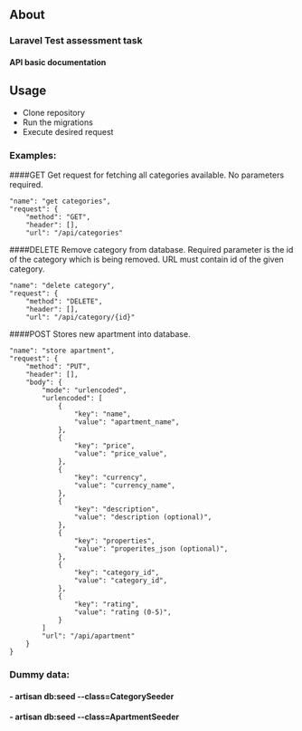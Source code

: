 ## About

### Laravel Test assessment task
#### API basic documentation


## Usage

- Clone repository
- Run the migrations
- Execute desired request

### Examples:

####GET
Get request for fetching all categories available. No parameters required.

    "name": "get categories",
    "request": {
        "method": "GET",
        "header": [],
        "url": "/api/categories"
####DELETE
Remove category from database. Required parameter is the id of the category which is being removed. URL must contain id of the given category.

    "name": "delete category",
    "request": {
        "method": "DELETE",
        "header": [],
        "url": "/api/category/{id}"

####POST
Stores new apartment into database.

    "name": "store apartment",
    "request": {
        "method": "PUT",
        "header": [],
        "body": {
            "mode": "urlencoded",
            "urlencoded": [
                {
                    "key": "name",
                    "value": "apartment_name",
                },
                {
                    "key": "price",
                    "value": "price_value",
                },
                {
                    "key": "currency",
                    "value": "currency_name",
                },
                {
                    "key": "description",
                    "value": "description (optional)",
                },
                {
                    "key": "properties",
                    "value": "properites_json (optional)",
                },
                {
                    "key": "category_id",
                    "value": "category_id",
                },
                {
                    "key": "rating",
                    "value": "rating (0-5)",
                }
            ]
            "url": "/api/apartment"
        }
    }

### Dummy data:

#### - artisan db:seed --class=CategorySeeder

#### - artisan db:seed --class=ApartmentSeeder
